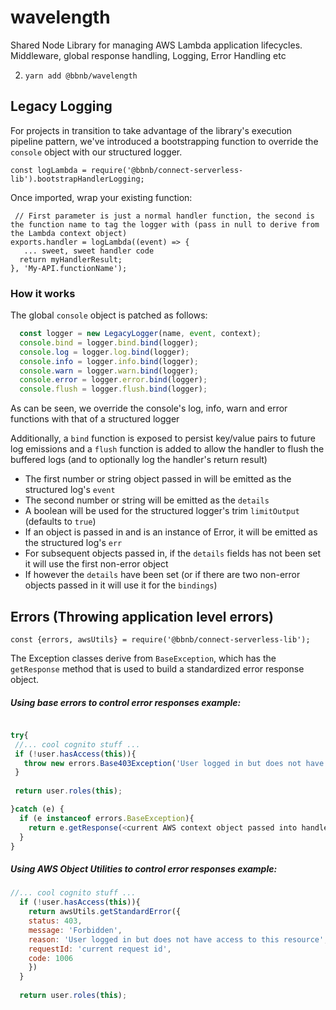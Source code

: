 # wavelength
Shared Node Library for managing AWS Lambda application lifecycles.
Middleware, global response handling, Logging, Error Handling etc


2. `yarn add @bbnb/wavelength`
## Legacy Logging
For projects in transition to take advantage of the library's execution pipeline pattern, we've introduced
a bootstrapping function to override the `console` object with our structured logger.


```
const logLambda = require('@bbnb/connect-serverless-lib').bootstrapHandlerLogging;
```

Once imported, wrap your existing function:
 
 ```
  // First parameter is just a normal handler function, the second is the function name to tag the logger with (pass in null to derive from the Lambda context object)
 exports.handler = logLambda((event) => {
    ... sweet, sweet handler code
   return myHandlerResult;
 }, 'My-API.functionName');

 ```

### How it works

The global `console` object is patched as follows:
```js
  const logger = new LegacyLogger(name, event, context);
  console.bind = logger.bind.bind(logger);
  console.log = logger.log.bind(logger);
  console.info = logger.info.bind(logger);
  console.warn = logger.warn.bind(logger);
  console.error = logger.error.bind(logger);
  console.flush = logger.flush.bind(logger);
```

As can be seen, we override the console's log, info, warn and error functions with that of a structured logger


Additionally, a `bind` function is exposed to persist key/value pairs to future log emissions
and a `flush` function is added to allow the handler to flush the buffered logs (and to optionally log the handler's return result)

* The first number or string object passed in will be emitted as the structured log's `event`
* The second number or string will be emitted as the `details`
* A boolean will be used for the structured logger's trim `limitOutput` (defaults to `true`)
* If an object is passed in and is an instance of Error, it will be emitted as the structured log's `err` 
* For subsequent objects passed in, if the `details` fields has not been set it will use the first non-error object
* If however the `details` have been set (or if there are two non-error objects passed in it will use it for the `bindings`)




 
## Errors (Throwing application level errors)

`const {errors, awsUtils} = require('@bbnb/connect-serverless-lib');`


The Exception classes derive from `BaseException`, which has the `getResponse` method that is used to build a
 standardized error response object.
 
 ##### Using base errors to control error responses example:
 
 ```js
 
 try{
  //... cool cognito stuff ...
  if (!user.hasAccess(this)){
    throw new errors.Base403Exception('User logged in but does not have access to this resource');
  }
  
  return user.roles(this);
 
 }catch (e) {
   if (e instanceof errors.BaseException){
     return e.getResponse(<current AWS context object passed into handler function>) // Still needs to be pushed through  `awsUtils.getStandardResponse`
   }
 }
```

##### Using AWS Object Utilities to control error responses example:

```js
//... cool cognito stuff ...
  if (!user.hasAccess(this)){
    return awsUtils.getStandardError({
    status: 403,
    message: 'Forbidden',
    reason: 'User logged in but does not have access to this resource',
    requestId: 'current request id',
    code: 1006
    })
  }
  
  return user.roles(this);
```

